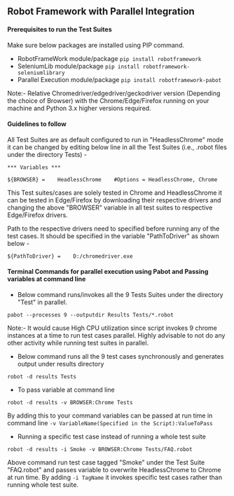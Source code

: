 ## Robot Framework with Parallel Integration

#### Prerequisites to run the Test Suites

Make sure below packages are installed using PIP command.

* RobotFrameWork module/package `pip install robotframework`
* SeleniumLib module/package `pip install robotframework-seleniumlibrary`
* Parallel Execution module/package `pip install robotframework-pabot`

Note:- Relative Chromedriver/edgedriver/geckodriver version (Depending the choice of Browser) with the Chrome/Edge/Firefox running on your machine and Python 3.x higher versions required.

#### Guidelines to follow

All Test Suites are as default configured to run in "HeadlessChrome" mode it can be changed by editing below line in all the Test Suites (i.e., .robot files under the directory Tests) -

`*** Variables ***`

`${BROWSER} =    HeadlessChrome    #Options = HeadlessChrome, Chrome` 

This Test suites/cases are solely tested in Chrome and HeadlessChrome it can be tested in Edge/Firefox by downloading their respective drivers and changing the above "BROWSER" variable in all test suites to respective Edge/Firefox drivers.

Path to the respective drivers need to specified before running any of the test cases. It should be specified in the variable "PathToDriver" as shown below -

`${PathToDriver} =    D:/chromedriver.exe`

#### Terminal Commands for parallel execution using Pabot and  Passing variables at command line

* Below command runs/invokes all the 9 Tests Suites under the directory "Test" in parallel.

`pabot --processes 9 --outputdir Results Tests/*.robot`

Note:- It would cause High CPU utilization since script invokes 9 chrome instances at a time to run test cases parallel. Highly advisable to not do any other activity while running test suites in parallel.

* Below command runs all the 9 test cases synchronously and generates output under results directory

`robot -d results Tests`

* To pass variable at command line

`robot -d results -v BROWSER:Chrome Tests`

By adding this to your command variables can be passed at run time in command line `-v VariableName(Specified in the Script):ValueToPass`

* Running a specific test case instead of running a whole test suite

`robot -d results -i Smoke -v BROWSER:Chrome Tests/FAQ.robot`

Above command run test case tagged "Smoke" under the Test Suite "FAQ.robot" and passes variable to overwrite HeadlessChrome to Chrome at run time.
By adding `-i TagName` it invokes specific test cases rather than running whole test suite.